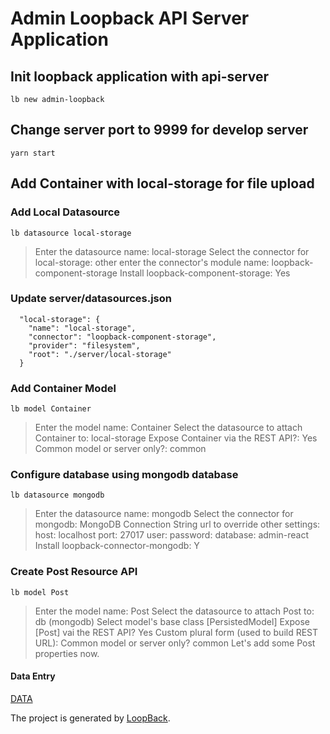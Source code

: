 # Admin Loopback API Server Application

## Init loopback application with api-server

```
lb new admin-loopback
```

## Change server port to 9999 for develop server

```
yarn start
```

## Add Container with local-storage for file upload

### Add Local Datasource

```
lb datasource local-storage
```

> Enter the datasource name: local-storage
> Select the connector for local-storage: other
> enter the connector's module name: loopback-component-storage
> Install loopback-component-storage: Yes

### Update server/datasources.json

```
  "local-storage": {
    "name": "local-storage",
    "connector": "loopback-component-storage",
    "provider": "filesystem",
    "root": "./server/local-storage"
  }
```

### Add Container Model

```
lb model Container
```

> Enter the model name: Container
> Select the datasource to attach Container to: local-storage
> Expose Container via the REST API?: Yes
> Common model or server only?: common

### Configure database using mongodb database

```
lb datasource mongodb
```

> Enter the datasource name: mongodb
> Select the connector for mongodb: MongoDB
> Connection String url to override other settings:
> host: localhost
> port: 27017
> user:
> password:
> database: admin-react
> Install loopback-connector-mongodb: Y

### Create Post Resource API

```
lb model Post
```

> Enter the model name: Post
> Select the datasource to attach Post to: db (mongodb)
> Select model's base class [PersistedModel]
> Expose [Post] vai the REST API? Yes
> Custom plural form (used to build REST URL):
> Common model or server only? common
> Let's add some Post properties now.

#### Data Entry

[DATA](DATA.md)

The project is generated by [LoopBack](http://loopback.io).
